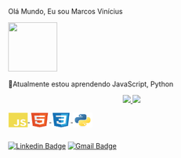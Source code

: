 Olá Mundo, Eu sou Marcos Vinícius

<img src="https://i.ibb.co/QJZdmpv/XOsX.gif" width="100" height="100" />

 🌱Atualmente estou aprendendo JavaScript, Python

<div align="center">
  <a href="https://github.com/MarcosViniciusF">
  <img height="180em" src="https://github-readme-stats.vercel.app/api?username=MarcosViniciusF&show_icons=true&theme=dracula&include_all_commits=true&count_private=true"/>
  <img height="180em" src="https://github-readme-stats.vercel.app/api/top-langs/?username=MarcosViniciusF&layout=compact&langs_count=7&theme=dracula"/>
</div>
<div style="display: inline_block"><br>
  <img align="center" alt="Rafa-Js" height="30" width="40" src="https://raw.githubusercontent.com/devicons/devicon/master/icons/javascript/javascript-plain.svg">
  <img align="center" alt="Rafa-HTML" height="30" width="40" src="https://raw.githubusercontent.com/devicons/devicon/master/icons/html5/html5-original.svg">
  <img align="center" alt="Rafa-CSS" height="30" width="40" src="https://raw.githubusercontent.com/devicons/devicon/master/icons/css3/css3-original.svg">
  <img align="center" alt="Rafa-Python" height="30" width="40" src="https://raw.githubusercontent.com/devicons/devicon/master/icons/python/python-original.svg">
  
</div>
  
   ##
 
<div> 
  
  [![Linkedin Badge](https://img.shields.io/badge/-Marcos%20Vinícius-539BF5?style=flat-square&logo=Linkedin&logoColor=white&link=https://www.linkedin.com/in/daniel-barros-238686206/)](https://www.linkedin.com/in/marcos-vinicius-4a68a0233/) 
 [![Gmail Badge](https://img.shields.io/badge/-contatoMarcosViniciusF@gmail.com-D64B3E?style=flat-square&logo=Gmail&logoColor=white&link=mailto:danielfebarros@gmail.com)](mailto:contatoMarcosViniciusF@gmail.com)
</div>
